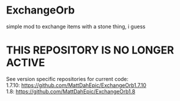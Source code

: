 ExchangeOrb
===========

simple mod to exchange items with a stone thing, i guess

THIS REPOSITORY IS NO LONGER ACTIVE
===========

See version specific repositories for current code:  
1.7.10: https://github.com/MattDahEpic/ExchangeOrb1.7.10  
1.8: https://github.com/MattDahEpic/ExchangeOrb1.8
